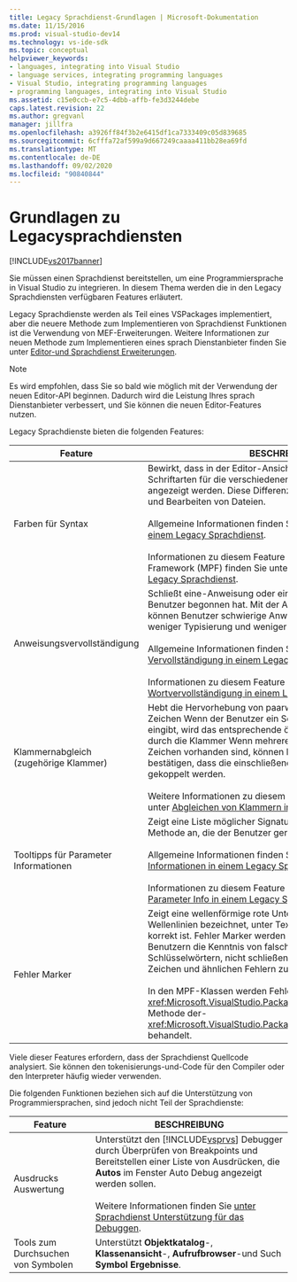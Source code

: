 ```yaml
---
title: Legacy Sprachdienst-Grundlagen | Microsoft-Dokumentation
ms.date: 11/15/2016
ms.prod: visual-studio-dev14
ms.technology: vs-ide-sdk
ms.topic: conceptual
helpviewer_keywords:
- languages, integrating into Visual Studio
- language services, integrating programming languages
- Visual Studio, integrating programming languages
- programming languages, integrating into Visual Studio
ms.assetid: c15e0ccb-e7c5-4dbb-affb-fe3d3244debe
caps.latest.revision: 22
ms.author: gregvanl
manager: jillfra
ms.openlocfilehash: a3926ff84f3b2e6415df1ca7333409c05d839685
ms.sourcegitcommit: 6cfffa72af599a9d667249caaaa411bb28ea69fd
ms.translationtype: MT
ms.contentlocale: de-DE
ms.lasthandoff: 09/02/2020
ms.locfileid: "90840844"
---
```

# <a name="legacy-language-service-essentials"></a>Grundlagen zu Legacysprachdiensten
[!INCLUDE[vs2017banner](../../includes/vs2017banner.md)]

Sie müssen einen Sprachdienst bereitstellen, um eine Programmiersprache in Visual Studio zu integrieren. In diesem Thema werden die in den Legacy Sprachdiensten verfügbaren Features erläutert.  
  
 Legacy Sprachdienste werden als Teil eines VSPackages implementiert, aber die neuere Methode zum Implementieren von Sprachdienst Funktionen ist die Verwendung von MEF-Erweiterungen. Weitere Informationen zur neuen Methode zum Implementieren eines sprach Dienstanbieter finden Sie unter [Editor-und Sprachdienst Erweiterungen](../../extensibility/editor-and-language-service-extensions.md).  
  
> [!NOTE]
> Es wird empfohlen, dass Sie so bald wie möglich mit der Verwendung der neuen Editor-API beginnen. Dadurch wird die Leistung Ihres sprach Dienstanbieter verbessert, und Sie können die neuen Editor-Features nutzen.  
  
 Legacy Sprachdienste bieten die folgenden Features:  
  
|Feature|BESCHREIBUNG|  
|-------------|-----------------|  
|Farben für Syntax|Bewirkt, dass in der Editor-Ansicht verschiedene Farben und Schriftarten für die verschiedenen Elemente einer Sprache angezeigt werden. Diese Differenzierung erleichtert das Lesen und Bearbeiten von Dateien.<br /><br /> Allgemeine Informationen finden Sie unter [Syntax Farbgebung in einem Legacy Sprachdienst](../../extensibility/internals/syntax-coloring-in-a-legacy-language-service.md).<br /><br /> Informationen zu diesem Feature im Managed Package Framework (MPF) finden Sie unter [Syntax Farbgebung in einem Legacy Sprachdienst](../../extensibility/internals/syntax-colorizing-in-a-legacy-language-service.md).|  
|Anweisungsvervollständigung|Schließt eine-Anweisung oder ein-Schlüsselwort ab, mit der der Benutzer begonnen hat. Mit der Anweisungs Vervollständigung können Benutzer schwierige Anweisungen leichter eingeben, mit weniger Typisierung und weniger Fehler Chancen.<br /><br /> Allgemeine Informationen finden Sie unter [Anweisungs Vervollständigung in einem Legacy Sprachdienst](../../extensibility/internals/statement-completion-in-a-legacy-language-service.md).<br /><br /> Informationen zu diesem Feature im MPF finden Sie unter [Wortvervollständigung in einem Legacy Sprachdienst](../../extensibility/internals/word-completion-in-a-legacy-language-service.md).|  
|Klammernabgleich (zugehörige Klammer)|Hebt die Hervorhebung von paarweise paarweise Verknüpfungs Zeichen Wenn der Benutzer ein Schließ Endes Zeichen, z. b. "}", eingibt, wird das entsprechende öffnende Zeichen, wie z. b. "{", durch die Klammer Wenn mehrere Ebenen von einschließenden Zeichen vorhanden sind, können Benutzer mit dieser Funktion bestätigen, dass die einschließenden Zeichen ordnungsgemäß gekoppelt werden.<br /><br /> Weitere Informationen zu diesem Feature im MPF finden Sie unter [Abgleichen von Klammern in einem Legacy Sprachdienst](../../extensibility/internals/brace-matching-in-a-legacy-language-service.md).|  
|Tooltipps für Parameter Informationen|Zeigt eine Liste möglicher Signaturen für die überladene Methode an, die der Benutzer gerade eingibt.<br /><br /> Allgemeine Informationen finden Sie unter [Parameter Informationen in einem Legacy Sprachdienst](../../extensibility/internals/parameter-info-in-a-legacy-language-service1.md).<br /><br /> Informationen zu diesem Feature im MPF finden Sie unter [Parameter Info in einem Legacy Sprachdienst](../../extensibility/internals/parameter-info-in-a-legacy-language-service2.md).|  
|Fehler Marker|Zeigt eine wellenförmige rote Unterstreichung, auch als Wellenlinien bezeichnet, unter Text an, der syntaktisch nicht korrekt ist. Fehler Marker werden normalerweise verwendet, um Benutzern die Kenntnis von falsch geschriebenen Schlüsselwörtern, nicht schließenden Klammern, ungültigen Zeichen und ähnlichen Fehlern zu ermöglichen.<br /><br /> In den MPF-Klassen werden Fehler Marker automatisch in der- <xref:Microsoft.VisualStudio.Package.AuthoringSink.AddError%2A> Methode der- <xref:Microsoft.VisualStudio.Package.AuthoringSink> Klasse behandelt.|  
  
 Viele dieser Features erfordern, dass der Sprachdienst Quellcode analysiert. Sie können den tokenisierungs-und-Code für den Compiler oder den Interpreter häufig wieder verwenden.  
  
 Die folgenden Funktionen beziehen sich auf die Unterstützung von Programmiersprachen, sind jedoch nicht Teil der Sprachdienste:  
  
|Feature|BESCHREIBUNG|  
|-------------|-----------------|  
|Ausdrucks Auswertung|Unterstützt den [!INCLUDE[vsprvs](../../includes/vsprvs-md.md)] Debugger durch Überprüfen von Breakpoints und Bereitstellen einer Liste von Ausdrücken, die **Autos** im Fenster Auto Debug angezeigt werden sollen.<br /><br /> Weitere Informationen finden Sie [unter Sprachdienst Unterstützung für das Debuggen](../../extensibility/internals/language-service-support-for-debugging.md).|  
|Tools zum Durchsuchen von Symbolen|Unterstützt **Objektkatalog**-, **Klassenansicht**-, **Aufrufbrowser**-und Such **Symbol Ergebnisse**.|
